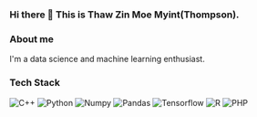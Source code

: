 ### Hi there 👋 This is Thaw Zin Moe Myint(Thompson).

### About me

I'm a data science and machine learning enthusiast.
### Tech Stack
<p>
  <img alt="C++" src="https://img.shields.io/badge/c%2B%2B-00599C?logo=c%2B%2B&logoColor=white&style=for-the-badge"/>
  <img alt="Python" src="https://img.shields.io/badge/Python-3776AB?logo=python&logoColor=white&style=for-the-badge"/>
  <img alt="Numpy" src="https://img.shields.io/badge/Numpy-013243?logo=numpy&logoColor=white&style=for-the-badge"/>
  <img alt="Pandas" src="https://img.shields.io/badge/pandas-150458?logo=pandas&logoColor=white&style=for-the-badge"/>
  <img alt="Tensorflow" src="https://img.shields.io/badge/Tensorflow-FF6F00?logo=tensorflow&logoColor=white&style=for-the-badge"/>
  <img alt="R" src="https://img.shields.io/badge/r-276DC3?logo=r&logoColor=white&style=for-the-badge"/>
  <img alt="PHP" src="https://img.shields.io/badge/r-276DC3?logo=php&logoColor=white&style=for-the-badge"/>
</p>
